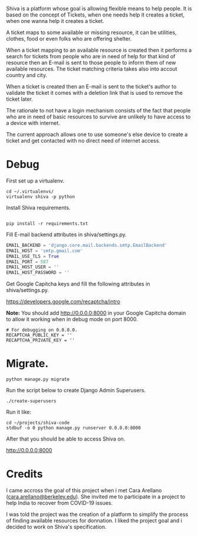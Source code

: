Shiva is a platform whose goal is allowing flexible means to help people.
It is based on the concept of Tickets, when one needs help it creates a ticket,
when one wanna help it creates a ticket.

A ticket maps to some available or missing resource, it can be utilities, clothes, food
or even folks who are offering shelter.

When a ticket mapping to an available resource is created then it performs a search for tickets
from people who are in need of help for that kind of resource then an E-mail is sent
to those people to inform them of new available resources. The ticket matching 
criteria takes also into accout country and city. 

When a ticket is created then an E-mail is sent to the ticket's author to validate the ticket it
comes with a deletion link that is used to remove the ticket later. 

The rationale to not have a login mechanism consists of the fact that people who are in 
need of basic resources to survive are unlikely to have access to a device with internet. 

The current approach allows one to use someone's else device to create a ticket and get 
contacted with no direct need of internet access.

# Debug

First set up a virtualenv.

~~~
cd ~/.virtualenvs/
virtualenv shiva -p python
~~~

Install Shiva requirements.

~~~

pip install -r requirements.txt
~~~

Fill E-mail backend attributes in shiva/settings.py.

~~~python
EMAIL_BACKEND = 'django.core.mail.backends.smtp.EmailBackend'
EMAIL_HOST = 'smtp.gmail.com'
EMAIL_USE_TLS = True
EMAIL_PORT = 587
EMAIL_HOST_USER = ''
EMAIL_HOST_PASSWORD = ''
~~~

Get Google Capitcha keys and fill the following attributes
in shiva/settings.py.

https://developers.google.com/recaptcha/intro

**Note:** You should add http://0.0.0.0:8000 in your Google Capitcha
domain to allow it working when in debug mode on port 8000. 

~~~
# For debugging on 0.0.0.0.
RECAPTCHA_PUBLIC_KEY = ''
RECAPTCHA_PRIVATE_KEY = ''
~~~

# Migrate.

~~~
python manage.py migrate
~~~

Run the script below to create Django Admin Superusers.

~~~
./create-superusers
~~~

Run it like:

~~~
cd ~/projects/shiva-code
stdbuf -o 0 python manage.py runserver 0.0.0.0:8000
~~~

After that you should be able to access Shiva on.

http://0.0.0.0:8000

# Credits

I came accross the goal of this project when i met Cara Arellano (cara.arellano@berkeley.edu). 
She invited me to participate in a project to help India to recover from COVID-19 issues. 

I was told the project was the creation of a platform to simplify the process of finding 
available resources for donnation. I liked the project goal and i decided to work on Shiva's specification.